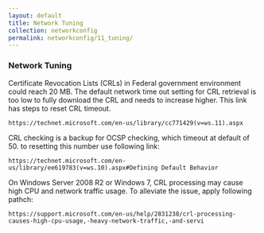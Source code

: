 ```yaml
---
layout: default
title: Network Tuning
collection: networkconfig
permalink: networkconfig/11_tuning/
---
```


### Network Tuning

Certificate Revocation Lists (CRLs) in Federal government environment could reach 20 MB. The default network time out setting for CRL retrieval is too low to fully download the CRL and needs to increase higher.
This link has steps to reset CRL timeout.

	https://technet.microsoft.com/en-us/library/cc771429(v=ws.11).aspx

CRL checking is a backup for OCSP checking, which timeout at default of 50. to resetting this number use following link:

	https://technet.microsoft.com/en-us/library/ee619783(v=ws.10).aspx#Defining Default Behavior
	
On Windows Server 2008 R2 or Windows 7, CRL processing may cause high CPU and network traffic usage. To alleviate the issue, apply following pathch:

    https://support.microsoft.com/en-us/help/2831238/crl-processing-causes-high-cpu-usage,-heavy-network-traffic,-and-servi
